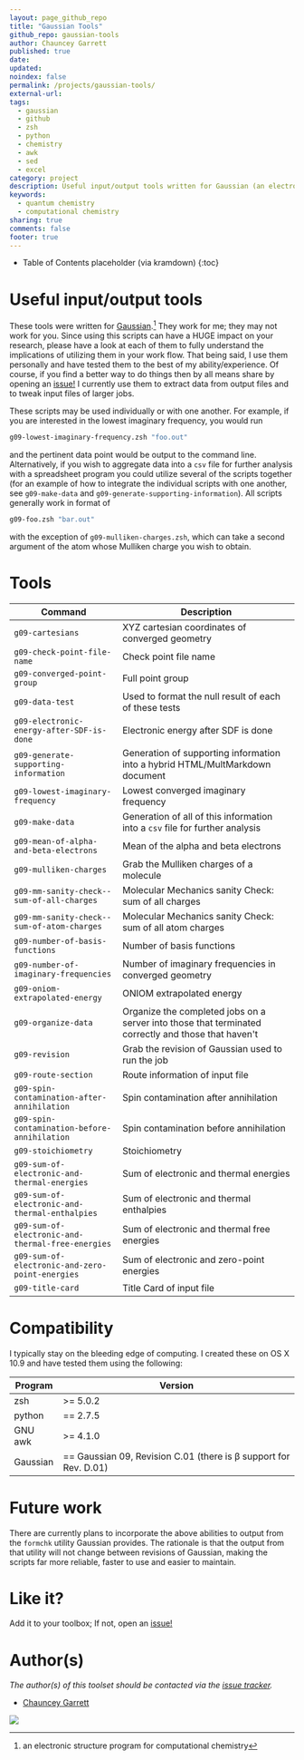 ```yaml
---
layout: page_github_repo
title: "Gaussian Tools"
github_repo: gaussian-tools
author: Chauncey Garrett
published: true
date:
updated:
noindex: false
permalink: /projects/gaussian-tools/
external-url:
tags:
  - gaussian
  - github
  - zsh
  - python
  - chemistry
  - awk
  - sed
  - excel
category: project
description: Useful input/output tools written for Gaussian (an electronic structure program for computational chemistry).
keywords:
  - quantum chemistry
  - computational chemistry
sharing: true
comments: false
footer: true
---
```


* Table of Contents placeholder (via kramdown)
{:toc}

# Useful input/output tools

These tools were written for [Gaussian](http://www.gaussian.com "Gaussian").[^gaussian] They work for me; they may not work for you. Since using this scripts can have a HUGE impact on your research, please have a look at each of them to fully understand the implications of utilizing them in your work flow. That being said, I use them personally and have tested them to the best of my ability/experience. Of course, if you find a better way to do things then by all means share by opening an [issue!](https://github.com/chauncey-garrett/gaussian-tools/issues "chauncey-garrett/gaussian-tools/issues") I currently use them to extract data from output files and to tweak input files of larger jobs.

[^gaussian]: an electronic structure program for computational chemistry

These scripts may be used individually or with one another. For example, if you are interested in the lowest imaginary frequency, you would run

```sh
g09-lowest-imaginary-frequency.zsh "foo.out"
```

and the pertinent data point would be output to the command line. Alternatively, if you wish to aggregate data into a `csv` file for further analysis with a spreadsheet program you could utilize several of the scripts together (for an example of how to integrate the individual scripts with one another, see `g09-make-data` and `g09-generate-supporting-information`). All scripts generally work in format of

```sh
g09-foo.zsh "bar.out"
```

with the exception of `g09-mulliken-charges.zsh`, which can take a second argument of the atom whose Mulliken charge you wish to obtain.

# Tools

| Command                                           | Description
| -----------                                       | -----------
| `g09-cartesians`                                  | XYZ cartesian coordinates of converged geometry
| `g09-check-point-file-name`                       | Check point file name
| `g09-converged-point-group`                       | Full point group
| `g09-data-test`                                   | Used to format the null result of each of these tests
| `g09-electronic-energy-after-SDF-is-done`         | Electronic energy after SDF is done
| `g09-generate-supporting-information`             | Generation of supporting information into a hybrid HTML/MultMarkdown document
| `g09-lowest-imaginary-frequency`                  | Lowest converged imaginary frequency
| `g09-make-data`                                   | Generation of all of this information into a `csv` file for further analysis
| `g09-mean-of-alpha-and-beta-electrons`            | Mean of the alpha and beta electrons
| `g09-mulliken-charges`                            | Grab the Mulliken charges of a molecule
| `g09-mm-sanity-check--sum-of-all-charges`         | Molecular Mechanics sanity Check: sum of all charges
| `g09-mm-sanity-check--sum-of-atom-charges`        | Molecular Mechanics sanity Check: sum of all atom charges
| `g09-number-of-basis-functions`                   | Number of basis functions
| `g09-number-of-imaginary-frequencies`             | Number of imaginary frequencies in converged geometry
| `g09-oniom-extrapolated-energy`                   | ONIOM extrapolated energy
| `g09-organize-data`                               | Organize the completed jobs on a server into those that terminated correctly and those that haven't
| `g09-revision`                                    | Grab the revision of Gaussian used to run the job
| `g09-route-section`                               | Route information of input file
| `g09-spin-contamination-after-annihilation`       | Spin contamination after annihilation
| `g09-spin-contamination-before-annihilation`      | Spin contamination before annihilation
| `g09-stoichiometry`                               | Stoichiometry
| `g09-sum-of-electronic-and-thermal-energies`      | Sum of electronic and thermal energies
| `g09-sum-of-electronic-and-thermal-enthalpies`    | Sum of electronic and thermal enthalpies
| `g09-sum-of-electronic-and-thermal-free-energies` | Sum of electronic and thermal free energies
| `g09-sum-of-electronic-and-zero-point-energies`   | Sum of electronic and zero-point energies
| `g09-title-card`                                  | Title Card of input file

# Compatibility

I typically stay on the bleeding edge of computing. I created these on OS X 10.9 and have tested them using the following:

| Program  | Version
| ---      | ---
| zsh      | >= 5.0.2
| python   | == 2.7.5
| GNU awk  | >= 4.1.0
| Gaussian | == Gaussian 09, Revision C.01 (there is β support for Rev.  D.01)

# Future work

There are currently plans to incorporate the above abilities to output from the `formchk` utility Gaussian provides. The rationale is that the output from that utility will not change between revisions of Gaussian, making the scripts far more reliable, faster to use and easier to maintain.

# Like it?

Add it to your toolbox; If not, open an [issue!](https://github.com/chauncey-garrett/gaussian-tools/issues "chauncey-garrett/gaussian-tools/issues")

# Author(s)

*The author(s) of this toolset should be contacted via the [issue tracker](https://github.com/chauncey-garrett/gaussian-tools/issues "chauncey-garrett/gaussian-tools/issues").*

  - [Chauncey Garrett](https://github.com/chauncey-garrett "chauncey-garrett")

[![]({{page.url}}img/tip.gif)](http://chauncey.io/reader-support/)

